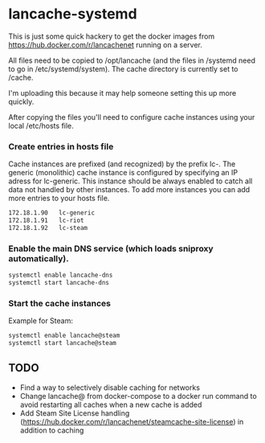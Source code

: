 # lancache-systemd

This is just some quick hackery to get the docker images from https://hub.docker.com/r/lancachenet running on a server.

All files need to be copied to /opt/lancache (and the files in /systemd need to go in /etc/systemd/system).
The cache directory is currently set to /cache.

I'm uploading this because it may help someone setting this up more quickly.

After copying the files you'll need to configure cache instances using your local /etc/hosts file.

### Create entries in hosts file

Cache instances are prefixed (and recognized) by the prefix lc-.
The generic (monolithic) cache instance is configured by specifying an IP adress for lc-generic.
This instance should be always enabled to catch all data not handled by other instances.
To add more instances you can add more entries to your hosts file.

```sh
172.18.1.90   lc-generic
172.18.1.91   lc-riot
172.18.1.92   lc-steam
```

### Enable the main DNS service (which loads sniproxy automatically).

```sh
systemctl enable lancache-dns
systemctl start lancache-dns
```

### Start the cache instances

Example for Steam:

```sh
systemctl enable lancache@steam
systemctl start lancache@steam
```


## TODO
* Find a way to selectively disable caching for networks
* Change lancache@ from docker-compose to a docker run command to avoid restarting all caches when a new cache is added
* Add Steam Site License handling (https://hub.docker.com/r/lancachenet/steamcache-site-license) in addition to caching
